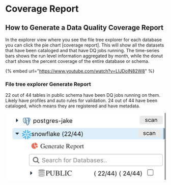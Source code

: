 # Coverage Report

## How to Generate a Data Quality Coverage Report

In the explorer view where you see the file tree explorer for each database you can click the pie chart \[coverage report]. This will show all the datasets that have been cataloged and that have DQ jobs running. The time-series bars shows the run level information aggregated by month, while the donut chart shows the percent coverage of the entire database or schema.

{% embed url="https://www.youtube.com/watch?v=LIJDoIN82W8" %}

### File tree explorer Generate Report

22 out of 44 tables in public schema have been DQ jobs running on them. Likely have profiles and auto rules for validation. 24 out of 44 have been cataloged, which means they are registered and have metadata.

![](<../../.gitbook/assets/Screen Shot 2021-04-03 at 7.02.23 PM.png>)
